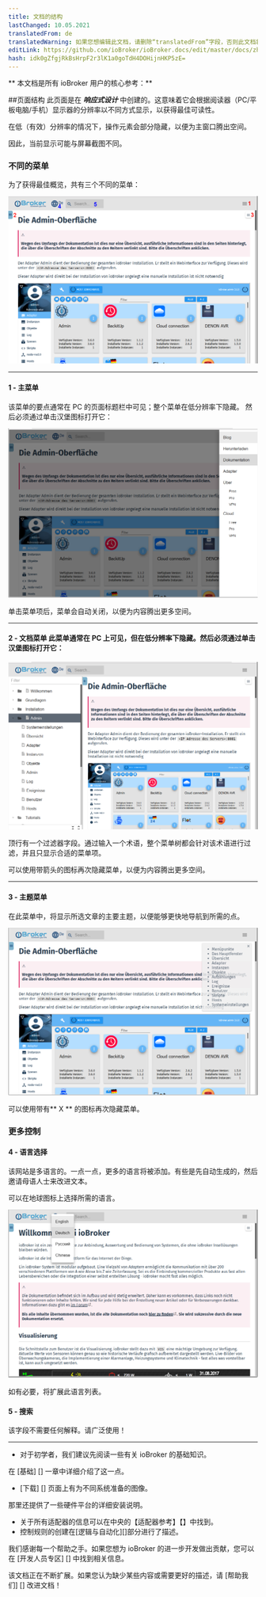 ```yaml
---
title: 文档的结构
lastChanged: 10.05.2021
translatedFrom: de
translatedWarning: 如果您想编辑此文档，请删除“translatedFrom”字段，否则此文档将再次自动翻译
editLink: https://github.com/ioBroker/ioBroker.docs/edit/master/docs/zh-cn/intro/README.md
hash: idk0gZfgjRkBsHrpF2r3lK1a0goTdH4DOHijnHKP5zE=
---
```

** 本文档是所有 ioBroker 用户的核心参考：**

##页面结构
此页面是在 ***响应式设计*** 中创建的。这意味着它会根据阅读器（PC/平板电脑/手机）显示器的分辨率以不同方式显示，以获得最佳可读性。

在低（有效）分辨率的情况下，操作元素会部分隐藏，以便为主窗口腾出空间。

因此，当前显示可能与屏幕截图不同。

### 不同的菜单
为了获得最佳概览，共有三个不同的菜单：

![侧边菜单](../../de/intro/media/Seite_numbers.png)

---

#### 1 - 主菜单
该菜单的要点通常在 PC 的页面标题栏中可见；整个菜单在低分辨率下隐藏。
然后必须通过单击汉堡图标打开它：

![页面菜单](../../de/intro/media/Hauptmenu.png)

单击菜单项后，菜单会自动关闭，以便为内容腾出更多空间。

---

#### 2 - 文档菜单 此菜单通常在 PC 上可见，但在低分辨率下隐藏。然后必须通过单击汉堡图标打开它：
![文档菜单](../../de/intro/media/Dokumenu.png)

顶行有一个过滤器字段。通过输入一个术语，整个菜单树都会针对该术语进行过滤，并且只显示合适的菜单项。

可以使用带箭头的图标再次隐藏菜单，以便为内容腾出更多空间。

---

#### 3 - 主题菜单
在此菜单中，将显示所选文章的主要主题，以便能够更快地导航到所需的点。

![主题菜单](../../de/intro/media/Themenmenu.png)

可以使用带有** X ** 的图标再次隐藏菜单。

### 更多控制
#### 4 - 语言选择
该网站是多语言的。一点一点，更多的语言将被添加。有些是先自动生成的，然后邀请母语人士来改进文本。

可以在地球图标上选择所需的语言。

![语言选择](../../de/intro/media/Languages.png)

如有必要，将扩展此语言列表。

#### 5 - 搜索
该字段不需要任何解释。请广泛使用！

---

* 对于初学者，我们建议先阅读一些有关 ioBroker 的基础知识。

在 [基础] [] 一章中详细介绍了这一点。

* [下载] [] 页面上有为不同系统准备的图像。

那里还提供了一些硬件平台的详细安装说明。

* 关于所有适配器的信息可以在中央的【适配器参考】【】中找到。
* 控制规则的创建在[逻辑与自动化][]部分进行了描述。

我们感谢每一个帮助之手。如果您想为 ioBroker 的进一步开发做出贡献，您可以在 [开发人员专区] [] 中找到相关信息。

该文档正在不断扩展。如果您认为缺少某些内容或需要更好的描述，请 [帮助我们] [] 改进文档！

[Grundlagen]: https://www.iobroker.net/#de/documentation/basics/README.md

[Download]: https://www.iobroker.net/#de/download

[Adapter-Referenz]: https://www.iobroker.net/#de/adapters

[Logik & Automatisierung]: https://www.iobroker.net/#de/documentation/logic/examples.md

[Developer Bereich]: https://www.iobroker.net/#de/documentation/dev/adapterdev.md

[helfen Sie uns dabei]: https://forum.iobroker.net/viewtopic.php?f=8&t=16933